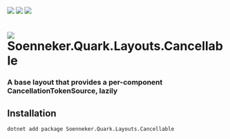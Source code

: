 ﻿[![](https://img.shields.io/nuget/v/soenneker.quark.layouts.cancellable.svg?style=for-the-badge)](https://www.nuget.org/packages/soenneker.quark.layouts.cancellable/)
[![](https://img.shields.io/github/actions/workflow/status/soenneker/soenneker.quark.layouts.cancellable/publish-package.yml?style=for-the-badge)](https://github.com/soenneker/soenneker.quark.layouts.cancellable/actions/workflows/publish-package.yml)
[![](https://img.shields.io/nuget/dt/soenneker.quark.layouts.cancellable.svg?style=for-the-badge)](https://www.nuget.org/packages/soenneker.quark.layouts.cancellable/)

# ![](https://user-images.githubusercontent.com/4441470/224455560-91ed3ee7-f510-4041-a8d2-3fc093025112.png) Soenneker.Quark.Layouts.Cancellable
### A base layout that provides a per-component CancellationTokenSource, lazily

## Installation

```
dotnet add package Soenneker.Quark.Layouts.Cancellable
```
